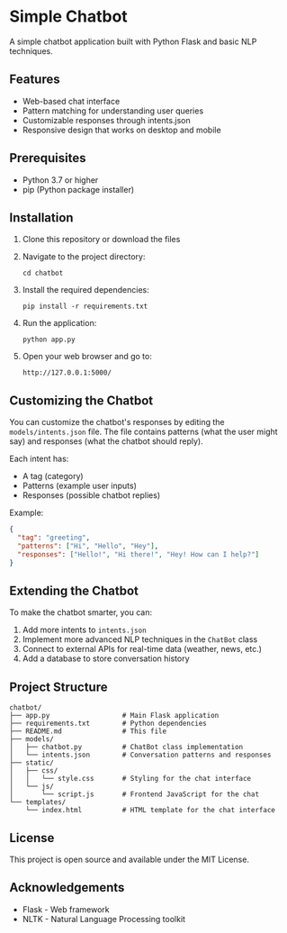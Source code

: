 # Simple Chatbot

A simple chatbot application built with Python Flask and basic NLP techniques.

## Features

- Web-based chat interface
- Pattern matching for understanding user queries
- Customizable responses through intents.json
- Responsive design that works on desktop and mobile

## Prerequisites

- Python 3.7 or higher
- pip (Python package installer)

## Installation

1. Clone this repository or download the files

2. Navigate to the project directory:

   ```
   cd chatbot
   ```

3. Install the required dependencies:

   ```
   pip install -r requirements.txt
   ```

4. Run the application:

   ```
   python app.py
   ```

5. Open your web browser and go to:
   ```
   http://127.0.0.1:5000/
   ```

## Customizing the Chatbot

You can customize the chatbot's responses by editing the `models/intents.json` file. The file contains patterns (what the user might say) and responses (what the chatbot should reply).

Each intent has:

- A tag (category)
- Patterns (example user inputs)
- Responses (possible chatbot replies)

Example:

```json
{
  "tag": "greeting",
  "patterns": ["Hi", "Hello", "Hey"],
  "responses": ["Hello!", "Hi there!", "Hey! How can I help?"]
}
```

## Extending the Chatbot

To make the chatbot smarter, you can:

1. Add more intents to `intents.json`
2. Implement more advanced NLP techniques in the `ChatBot` class
3. Connect to external APIs for real-time data (weather, news, etc.)
4. Add a database to store conversation history

## Project Structure

```
chatbot/
├── app.py                  # Main Flask application
├── requirements.txt        # Python dependencies
├── README.md               # This file
├── models/
│   ├── chatbot.py          # ChatBot class implementation
│   └── intents.json        # Conversation patterns and responses
├── static/
│   ├── css/
│   │   └── style.css       # Styling for the chat interface
│   └── js/
│       └── script.js       # Frontend JavaScript for the chat
└── templates/
    └── index.html          # HTML template for the chat interface
```

## License

This project is open source and available under the MIT License.

## Acknowledgements

- Flask - Web framework
- NLTK - Natural Language Processing toolkit
